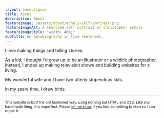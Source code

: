 ```yaml
---
layout: base.liquid
title: About
description: About
featureImage: /assets/about/echols-self-portrait.png
featureImageAlt: A sketched self portrait of Christopher Echols
featureImageStyle: "width: 40%;"
subtitle: An autobiography in five sentences.
---
```


I love making things and telling stories.

As a kid, I thought I'd grow up to be an illustrator or a wildlife photographer. Instead, I ended up making television shows and building websites for a living.

My wonderful wife and I have two utterly stupendous kids.

In my spare time, I draw birds.

---

<small>This website is built the old fashioned way, using nothing but HTML and CSS. Like any handmade thing, it is imperfect. Please <a href="mailto:echols@hey.com">let me know</a> if you find something broken so I can repair it.</small>